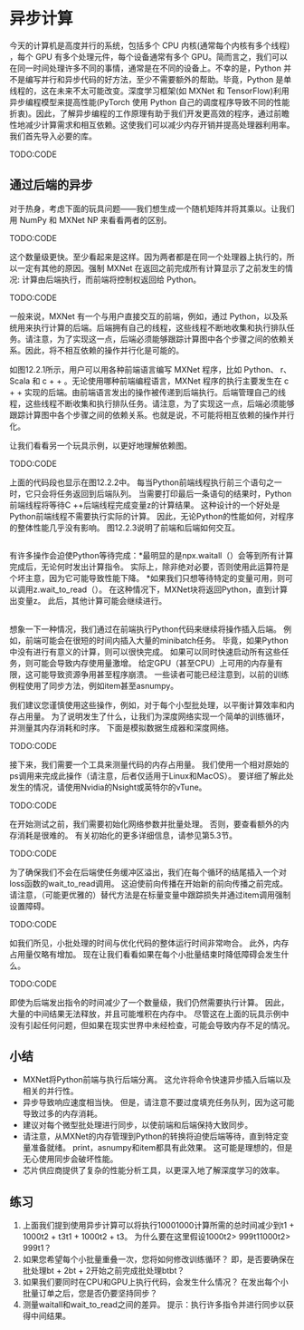 

<!--
 * @version:
 * @Author:  StevenJokes https://github.com/StevenJokes
 * @Date: 2020-07-14 22:13:18
 * @LastEditors:  StevenJokes https://github.com/StevenJokes
 * @LastEditTime: 2020-07-14 22:29:50
 * @Description:
 * @TODO::
 * @Reference:http://preview.d2l.ai/d2l-en/master/chapter_computational-performance/async-computation.html
-->

# 异步计算

今天的计算机是高度并行的系统，包括多个 CPU 内核(通常每个内核有多个线程) ，每个 GPU 有多个处理元件，每个设备通常有多个 GPU。简而言之，我们可以在同一时间处理许多不同的事情，通常是在不同的设备上。不幸的是，Python 并不是编写并行和异步代码的好方法，至少不需要额外的帮助。毕竟，Python 是单线程的，这在未来不太可能改变。深度学习框架(如 MXNet 和 TensorFlow)利用异步编程模型来提高性能(PyTorch 使用 Python 自己的调度程序导致不同的性能折衷)。因此，了解异步编程的工作原理有助于我们开发更高效的程序，通过前瞻性地减少计算需求和相互依赖。这使我们可以减少内存开销并提高处理器利用率。我们首先导入必要的库。

TODO:CODE

## 通过后端的异步

对于热身，考虑下面的玩具问题——我们想生成一个随机矩阵并将其乘以。让我们用 NumPy 和 MXNet NP 来看看两者的区别。

TODO:CODE

这个数量级更快。至少看起来是这样。因为两者都是在同一个处理器上执行的，所以一定有其他的原因。强制 MXNet 在返回之前完成所有计算显示了之前发生的情况: 计算由后端执行，而前端将控制权返回给 Python。

TODO:CODE

一般来说，MXNet 有一个与用户直接交互的前端，例如，通过 Python，以及系统用来执行计算的后端。后端拥有自己的线程，这些线程不断地收集和执行排队任务。请注意，为了实现这一点，后端必须能够跟踪计算图中各个步骤之间的依赖关系。因此，将不相互依赖的操作并行化是可能的。

如图12.2.1所示，用户可以用各种前端语言编写 MXNet 程序，比如 Python、 r、 Scala 和 c + + 。无论使用哪种前端编程语言，MXNet 程序的执行主要发生在 c + + 实现的后端。由前端语言发出的操作被传递到后端执行。后端管理自己的线程，这些线程不断收集和执行排队任务。请注意，为了实现这一点，后端必须能够跟踪计算图中各个步骤之间的依赖关系。也就是说，不可能将相互依赖的操作并行化。

让我们看看另一个玩具示例，以更好地理解依赖图。

TODO:CODE

上面的代码段也显示在图12.2.2中。 每当Python前端线程执行前三个语句之一时，它只会将任务返回到后端队列。 当需要打印最后一条语句的结果时，Python前端线程将等待C ++后端线程完成变量z的计算结果。 这种设计的一个好处是Python前端线程不需要执行实际的计算。 因此，无论Python的性能如何，对程序的整体性能几乎没有影响。 图12.2.3说明了前端和后端如何交互。

##

有许多操作会迫使Python等待完成：*最明显的是npx.waitall（）会等到所有计算完成后，无论何时发出计算指令。 实际上，除非绝对必要，否则使用此运算符是个坏主意，因为它可能导致性能下降。 *如果我们只想等待特定的变量可用，则可以调用z.wait_to_read（）。 在这种情况下，MXNet块将返回Python，直到计算出变量z。 此后，其他计算可能会继续进行。

##

想象一下一种情况，我们通过在前端执行Python代码来继续将操作插入后端。 例如，前端可能会在很短的时间内插入大量的minibatch任务。 毕竟，如果Python中没有进行有意义的计算，则可以很快完成。 如果可以同时快速启动所有这些任务，则可能会导致内存使用量激增。 给定GPU（甚至CPU）上可用的内存量有限，这可能导致资源争用甚至程序崩溃。 一些读者可能已经注意到，以前的训练例程使用了同步方法，例如item甚至asnumpy。

我们建议您谨慎使用这些操作，例如，对于每个小型批处理，以平衡计算效率和内存占用量。 为了说明发生了什么，让我们为深度网络实现一个简单的训练循环，并测量其内存消耗和时序。 下面是模拟数据生成器和深度网络。

TODO:CODE

接下来，我们需要一个工具来测量代码的内存占用量。 我们使用一个相对原始的ps调用来完成此操作（请注意，后者仅适用于Linux和MacOS）。 要详细了解此处发生的情况，请使用Nvidia的Nsight或英特尔的vTune。

TODO:CODE

在开始测试之前，我们需要初始化网络参数并批量处理。 否则，要查看额外的内存消耗是很难的。 有关初始化的更多详细信息，请参见第5.3节。

TODO:CODE

为了确保我们不会在后端使任务缓冲区溢出，我们在每个循环的结尾插入一个对loss函数的wait_to_read调用。 这迫使前向传播在开始新的前向传播之前完成。 请注意，（可能更优雅的）替代方法是在标量变量中跟踪损失并通过item调用强制设置障碍。

TODO:CODE

如我们所见，小批处理的时间与优化代码的整体运行时间非常吻合。 此外，内存占用量仅略有增加。 现在让我们看看如果在每个小批量结束时降低障碍会发生什么。

TODO:CODE

即使为后端发出指令的时间减少了一个数量级，我们仍然需要执行计算。 因此，大量的中间结果无法释放，并且可能堆积在内存中。 尽管这在上面的玩具示例中没有引起任何问题，但如果在现实世界中未经检查，可能会导致内存不足的情况。

## 小结

* MXNet将Python前端与执行后端分离。 这允许将命令快速异步插入后端​​以及相关的并行性。
* 异步导致响应速度相当快。 但是，请注意不要过度填充任务队列，因为这可能导致过多的内存消耗。
* 建议对每个微型批处理进行同步，以使前端和后端保持大致同步。
* 请注意，从MXNet的内存管理到Python的转换将迫使后端等待，直到特定变量准备就绪。 print，asnumpy和item都具有此效果。 这可能是理想的，但是无心使用同步会破坏性能。
* 芯片供应商提供了复杂的性能分析工具，以更深入地了解深度学习的效率。

## 练习

1. 上面我们提到使用异步计算可以将执行10001000计算所需的总时间减少到t1 + 1000t2 + t3t1 + 1000t2 + t3。 为什么要在这里假设1000t2> 999t11000t2> 999t1？
1. 如果您希望每个小批量重叠一次，您将如何修改训练循环？ 即，是否要确保在批处理bt + 2bt + 2开始之前完成批处理btbt？
1. 如果我们要同时在CPU和GPU上执行代码，会发生什么情况？ 在发出每个小批量订单之后，您是否仍要坚持同步？
1. 测量waitall和wait_to_read之间的差异。 提示：执行许多指令并进行同步以获得中间结果。
